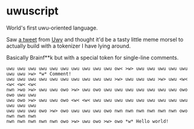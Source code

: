 # uwuscript
World's first uwu-oriented language.

Saw [a tweet](https://twitter.com/UwyBBQ/status/757959990359523328) from 
[Uwy](https://github.com/Uwy) and thought it'd be a tasty little meme morsel to
actually build with a tokenizer I have lying around.

Basically Brainf**k but with a special token for single-line comments.

```
uwu uwu uwu uwu uwu uwu uwu uwu uwu uwu ow< >w> uwu uwu uwu uwu uwu uwu uwu >w> *w* Comment!
uwu uwu uwu uwu uwu uwu uwu uwu uwu uwu >w> uwu uwu uwu >w> uwu <w< <w< <w< <w< 
nwn >wo >w> uwu uwu owo >w> uwu owo uwu uwu uwu uwu uwu uwu uwu owo owo uwu uwu 
uwu owo >w> uwu uwu owo <w< <w< uwu uwu uwu uwu uwu uwu uwu uwu uwu uwu uwu uwu 
uwu uwu uwu owo >w> owo uwu uwu uwu owo nwn nwn nwn nwn nwn nwn owo nwn nwn nwn 
nwn nwn nwn nwn nwn owo >w> uwu owo >w> owo *w* Hello world!

```
